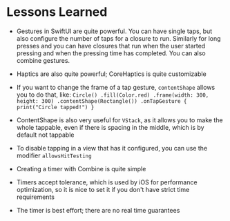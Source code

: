 #  Lessons Learned

- Gestures in SwiftUI are quite powerful. You can have single taps, but also configure the number of taps for a closure to run. Similarly for long presses and you can have closures that run when the user started pressing and when the pressing time has completed. You can also combine gestures.
- Haptics are also quite powerful; CoreHaptics is quite customizable
- If you want to change the frame of a tap gesture, `contentShape` allows you to do that, like:
`
Circle()
    .fill(Color.red)
    .frame(width: 300, height: 300)
    .contentShape(Rectangle())
    .onTapGesture {
        print("Circle tapped!")
    }
`

- ContentShape is also very useful for `VStack`, as it allows you to make the whole tappable, even if there is spacing in the middle, which is by default not tappable
- To disable tapping in a view that has it configured, you can use the modifier `allowsHitTesting`

- Creating a timer with Combine is quite simple
- Timers accept tolerance, which is used by iOS for performance optimization, so it is nice to set it if you don't have strict time requirements
- The timer is best effort; there are no real time guarantees

